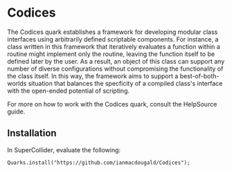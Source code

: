# Codices 

The Codices quark establishes a framework for developing modular class interfaces using arbitrarily defined scriptable components. For instance, a class written in this framework that iteratively evaluates a function within a routine might implement only the routine, leaving the function itself to be defined later by the user. As a result, an object of this class can support any number of diverse configurations without compromising the functionality of the class itself. In this way, the framework aims to support a best-of-both-worlds situation that balances the specficity of a compiled class's interface with the open-ended potential of scripting.

For more on how to work with the Codices quark, consult the HelpSource guide.

## Installation

In SuperCollider, evaluate the following: 

`Quarks.install("https://github.com/ianmacdougald/Codices");`
